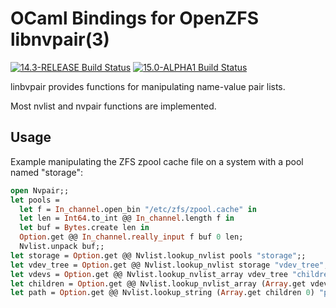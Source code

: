 OCaml Bindings for OpenZFS libnvpair(3)
=======================================

[![14.3-RELEASE Build Status](https://api.cirrus-ci.com/github/ryan-moeller/ocaml-nvpair.svg?branch=main&task=releases/amd64/14.3-RELEASE)](https://cirrus-ci.com/github/ryan-moeller/ocaml-nvpair)
[![15.0-ALPHA1 Build Status](https://api.cirrus-ci.com/github/ryan-moeller/ocaml-nvpair.svg?branch=main&task=releases/amd64/15.0-ALPHA1)](https://cirrus-ci.com/github/ryan-moeller/ocaml-nvpair)

linbvpair provides functions for manipulating name-value pair lists.

Most nvlist and nvpair functions are implemented.

Usage
-----

Example manipulating the ZFS zpool cache file on a system with a pool named "storage":

```ocaml
open Nvpair;;
let pools =
  let f = In_channel.open_bin "/etc/zfs/zpool.cache" in
  let len = Int64.to_int @@ In_channel.length f in
  let buf = Bytes.create len in
  Option.get @@ In_channel.really_input f buf 0 len;
  Nvlist.unpack buf;;
let storage = Option.get @@ Nvlist.lookup_nvlist pools "storage";;
let vdev_tree = Option.get @@ Nvlist.lookup_nvlist storage "vdev_tree";;
let vdevs = Option.get @@ Nvlist.lookup_nvlist_array vdev_tree "children";;
let children = Option.get @@ Nvlist.lookup_nvlist_array (Array.get vdevs 0) "children";;
let path = Option.get @@ Nvlist.lookup_string (Array.get children 0) "path";;
```
